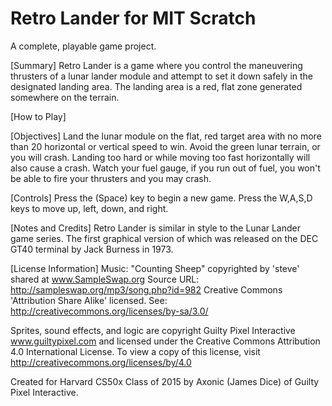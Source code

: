 # Retro Lander for MIT Scratch
A complete, playable game project.

[Summary]
  Retro Lander is a game where you control the maneuvering thrusters of a lunar lander module and attempt to set it down safely in the designated landing area. The landing area is a red, flat zone generated somewhere on the terrain.

[How to Play]

  [Objectives]
    Land the lunar module on the flat, red target area with no more than 20 horizontal or vertical speed to win. Avoid the green lunar terrain, or you will crash. Landing too hard or while moving too fast horizontally will also cause a crash. Watch your fuel gauge, if you run out of fuel, you won't be able to fire your thrusters and you may crash.

  [Controls]
    Press the (Space) key to begin a new game.
    Press the W,A,S,D keys to move up, left, down, and right.

[Notes and Credits]
  Retro Lander is similar in style to the Lunar Lander game series. The first graphical version of which was released on the DEC GT40 terminal by Jack Burness in 1973.

[License Information]
  Music: "Counting Sheep" copyrighted by 'steve' shared at www.SampleSwap.org
  Source URL: http://sampleswap.org/mp3/song.php?id=982
  Creative Commons 'Attribution Share Alike' licensed. See: http://creativecommons.org/licenses/by-sa/3.0/

  Sprites, sound effects, and logic are copyright Guilty Pixel Interactive www.guiltypixel.com and licensed under the Creative Commons Attribution 4.0 International License. To view a copy of this license, visit http://creativecommons.org/licenses/by/4.0

Created for Harvard CS50x Class of 2015 by Axonic (James Dice) of Guilty Pixel Interactive.
